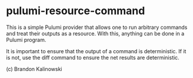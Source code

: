 # pulumi-resource-command

This is a simple Pulumi provider that allows one to run arbitrary commands and treat their outputs as a resource. With this, anything can be done in a Pulumi program.

It is important to ensure that the output of a command is deterministic. If it is not, use the diff command to ensure the net results are deterministic.

(c) Brandon Kalinowski
